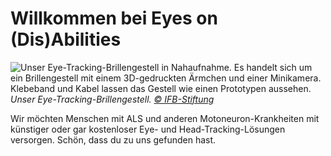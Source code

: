 # Willkommen bei Eyes on (Dis)Abilities

![](/our-eye-tracking-glasses.jpg "Unser Eye-Tracking-Brillengestell in Nahaufnahme. Es handelt sich um ein Brillengestell mit einem 3D-gedruckten Ärmchen und einer Minikamera. Klebeband und Kabel lassen das Gestell wie einen Prototypen aussehen.")
*Unser Eye-Tracking-Brillengestell. [© IFB-Stiftung](https://ifb-stiftung.de/)*

Wir möchten Menschen mit ALS und anderen Motoneuron-Krankheiten mit künstiger oder gar kostenloser Eye- und Head-Tracking-Lösungen versorgen.
Schön, dass du zu uns gefunden hast.
